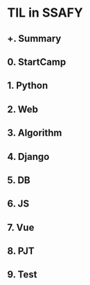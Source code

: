 # TIL in SSAFY

## +. Summary

## 0. StartCamp

## 1. Python

## 2. Web

## 3. Algorithm

## 4. Django

## 5. DB

## 6. JS

## 7. Vue

## 8. PJT

## 9. Test
